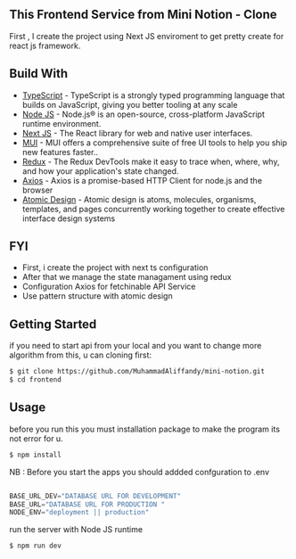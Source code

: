 ## This Frontend Service from Mini Notion - Clone
First , I create the project using Next JS enviroment to get pretty create for react js framework.

## Build With
- [TypeScript](https://www.typescriptlang.org/) - TypeScript is a strongly typed programming language that builds on JavaScript, giving you better tooling at any scale
- [Node JS](https://nodejs.org/en) - Node.js® is an open-source, cross-platform JavaScript runtime environment.
- [Next JS](https://nextjs.org/dev/) - The React library for web and native user interfaces.
- [MUI](https://mui.com/) - MUI offers a comprehensive suite of free UI tools to help you ship new features faster..
- [Redux](https://redux.js.org/) - The Redux DevTools make it easy to trace when, where, why, and how your application's state changed.
- [Axios](https://axios-http.com/docs/intro/) - Axios is a promise-based HTTP Client for node.js and the browser
- [Atomic Design](hhttps://atomicdesign.bradfrost.com/chapter-2/) - Atomic design is atoms, molecules, organisms, templates, and pages concurrently working together to create effective interface design systems


## FYI 
- First, i create the project with next ts configuration
- After that we manage the state managament using redux
- Configuration Axios for fetchinable API Service 
- Use pattern structure with atomic design

## Getting Started

if you need to start api from your local and you want to change more algorithm from this, u can cloning first:

```sh
$ git clone https://github.com/MuhammadAliffandy/mini-notion.git
$ cd frontend
```

## Usage

before you run this you must installation package to make the program its not error for u.

```sh
$ npm install
```

NB : Before you start the apps you should addded confguration to .env

```javascript

BASE_URL_DEV="DATABASE URL FOR DEVELOPMENT"
BASE_URL="DATABASE URL FOR PRODUCTION "
NODE_ENV="deployment || production"


```
run the server with Node JS runtime 
```sh
$ npm run dev
```



